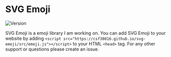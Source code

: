 # SVG Emoji
![Version](https://img.shields.io/badge/version-1.0.2-yellow.svg)

SVG Emoji is a emoji library I am working on. You can add SVG Emoji to your website by adding ```<script src="https://csf30816.github.io/svg-emoji/src/emoji.js"></script>``` to your HTML `<head>` tag. For any other support or questions please create an issue.
